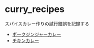 # curry_recipes
スパイスカレー作りの試行錯誤を記録する

- [ポークジンジャーカレー](./pork_ginger_curry.md)
- [チキンカレー](./chicken_curry.md)


